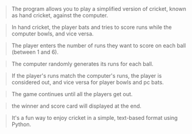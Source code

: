> The program allows you to play a simplified version of cricket, known as hand cricket, against the computer.

> In hand cricket, the player bats and tries to score runs while the computer bowls, and vice versa. 

> The player enters the number of runs they want to score on each ball (between 1 and 6).

> The computer randomly generates its runs for each ball. 

> If the player's runs match the computer's runs, the player is considered out, and vice versa for player bowls and pc bats.

> The game continues until all the players get out.

>  the winner and score card will displayed at the end. 

> It's a fun way to enjoy cricket in a simple, text-based format using Python.
